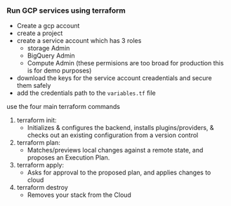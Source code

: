 ### Run GCP services using terraform

- Create a gcp account
- create a project
- create a service account which has 3 roles
    - storage Admin
    - BigQuery Admin
    - Compute Admin
(these permisions are too broad for production this is for demo purposes)
- download the keys for the service account creadentials and secure them safely
- add the credentials path to the `variables.tf` file


use the four main terraform commands
1. terraform init:
    - Initializes & configures the backend, installs plugins/providers, & checks out an existing configuration from a version control
2. terraform plan:
    - Matches/previews local changes against a remote state, and proposes an Execution Plan.
3. terraform apply:
    - Asks for approval to the proposed plan, and applies changes to cloud
4. terraform destroy
    - Removes your stack from the Cloud